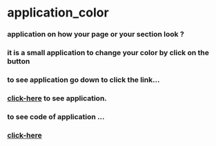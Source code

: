 # application_color
### application on how your page or your section look ?
### it is a small application to change your color by click on the button
### to see application go down to click the link...
### [click-here]() to see application.
### to see code of application ...
### [click-here]()
